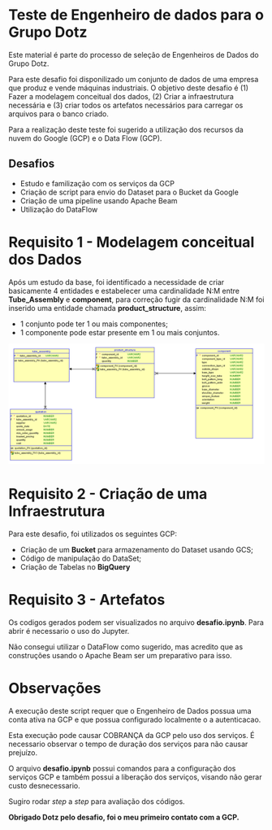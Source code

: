 # Teste de Engenheiro de dados para o Grupo Dotz

Este material é parte do processo de seleção de Engenheiros de Dados do Grupo Dotz.

Para este desafio foi disponilizado um conjunto de dados de uma empresa que produz e vende máquinas industriais. O objetivo deste desafio é (1) Fazer a modelagem conceitual dos dados, (2) Criar a infraestrutura necessária e (3) criar todos os artefatos necessários para carregar os arquivos para o banco criado.

Para a realização deste teste foi sugerido a utilização dos recursos da nuvem do Google (GCP) e o Data Flow (GCP). 

## Desafios
- Estudo e familização com os serviços da GCP
- Criação de script para envio do Dataset para o Bucket da Google
- Criação de uma pipeline usando Apache Beam
- Utilização do DataFlow

# Requisito 1 - Modelagem conceitual dos Dados

Após um estudo da base, foi identificado a necessidade de criar basicamente 4 entidades e estabelecer uma cardinalidade N:M entre **Tube_Assembly** e **component**, para correção fugir da cardinalidade N:M foi inserido uma entidade chamada **product_structure**, assim:
- 1 conjunto pode ter 1 ou mais componentes;
- 1 componente pode estar presente em 1 ou mais conjuntos.
 
![alt text](images/001.png)

# Requisito 2 - Criação de uma Infraestrutura

Para este desafio, foi utilizados os seguintes GCP:
- Criação de um **Bucket** para armazenamento do Dataset usando GCS;
- Código de manipulação do DataSet;
- Criação de Tabelas no **BigQuery**

# Requisito 3 - Artefatos

Os codigos gerados podem ser visualizados no arquivo **desafio.ipynb**. Para abrir é necessario o uso do Jupyter.

Não consegui utilizar o DataFlow como sugerido, mas acredito que as construções usando o Apache Beam ser um preparativo para isso.

# Observações

A execução deste script requer que o Engenheiro de Dados possua uma conta ativa na GCP e que possua configurado localmente o a autenticacao. 

Esta execução pode causar COBRANÇA da GCP pelo uso dos serviços. É necessario observar o tempo de duração dos serviços para não causar prejuízo. 

O arquivo **desafio.ipynb** possui comandos para a configuração dos serviços GCP e também possui a liberação dos serviços, visando não gerar custo desnecessario.

Sugiro rodar *step* a *step* para avaliação dos códigos.

**Obrigado Dotz pelo desafio, foi o meu primeiro contato com a GCP.**

